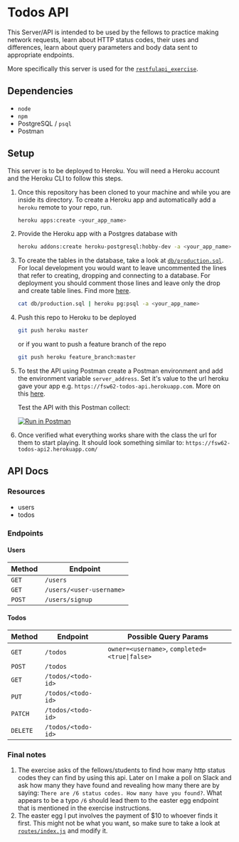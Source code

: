 # Todos API
This Server/API is intended to be used by the fellows to practice making network requests, learn about HTTP status codes, their uses and differences, learn about query parameters and body data sent to appropriate endpoints. 

More specifically this server is used for the [`restfulapi_exercise`](https://github.com/joinpursuit/restfulapi_exercise).

## Dependencies
  * `node`
  * `npm`
  * PostgreSQL / `psql`
  * Postman

## Setup
This server is to be deployed to Heroku. You will need a Heroku account and the Heroku
CLI to follow this steps.

1. Once this repository has been cloned to your machine and while you are inside its
directory. To create a Heroku app and automatically add a `heroku` remote to your repo, run. 
    ```sh
    heroku apps:create <your_app_name>
    ```

2. Provide the Heroku app with a Postgres database with
    ```sh
    heroku addons:create heroku-postgresql:hobby-dev -a <your_app_name>
    ```

3. To create the tables in the database, take a look at [`db/production.sql`](db/production.sql). For local development you would want to leave uncommented the lines that refer to creating, dropping and connecting to a database. For deployment you should comment those lines and leave only the drop and create table lines. Find more [here](https://devcenter.heroku.com/articles/heroku-postgresql).
    ```sh
    cat db/production.sql | heroku pg:psql -a <your_app_name>
    ```

4. Push this repo to Heroku to be deployed
    ```sh
    git push heroku master 
    ```
    or if you want to push a feature branch of the repo
    ```sh
    git push heroku feature_branch:master
    ```
5. To test the API using Postman create a Postman environment and add the environment variable `server_address`. Set it's value to the url heroku gave your app e.g. `https://fsw62-todos-api.herokuapp.com`. More on this [here](https://learning.getpostman.com/docs/postman/environments_and_globals/intro_to_environments_and_globals/).

    Test the API with this Postman collect: 
    
    [![Run in Postman](https://run.pstmn.io/button.svg)](https://app.getpostman.com/run-collection/2db327bfd6ea8e58ddbe)

6. Once verified what everything works share with the class the url for them to start playing. It should look something similar to: `https://fsw62-todos-api2.herokuapp.com/`

## API Docs

### Resources
* users
* todos

### Endpoints

#### Users
| Method | Endpoint                 | 
|--------|--------------------------|
| `GET`  | `/users`                 |
| `GET`  | `/users/<user-username>` |
| `POST` | `/users/signup`          |

#### Todos
| Method   | Endpoint           | Possible Query Params |
|----------|--------------------|-----------------------|
| `GET`    | `/todos`           | `owner=<username>`, `completed=<true\|false>`
| `POST`   | `/todos`           ||
| `GET`    | `/todos/<todo-id>` ||
| `PUT`    | `/todos/<todo-id>` ||
| `PATCH`  | `/todos/<todo-id>` ||
| `DELETE` | `/todos/<todo-id>` ||

### Final notes
1. The exercise asks of the fellows/students to find how many http status codes they can find by using this api. Later on I make a poll on Slack and ask how many they have found and revealing how many there are by saying: `There are /6 status codes. How many have you found?`. What appears to be a typo `/6` should lead them to the easter egg endpoint that is mentioned in the exercise instructions.
2. The easter egg I put involves the payment of $10 to whoever finds it first. This might not be what you want, so make sure to take a look at [`routes/index.js`](routes/index.js) and modify it.

